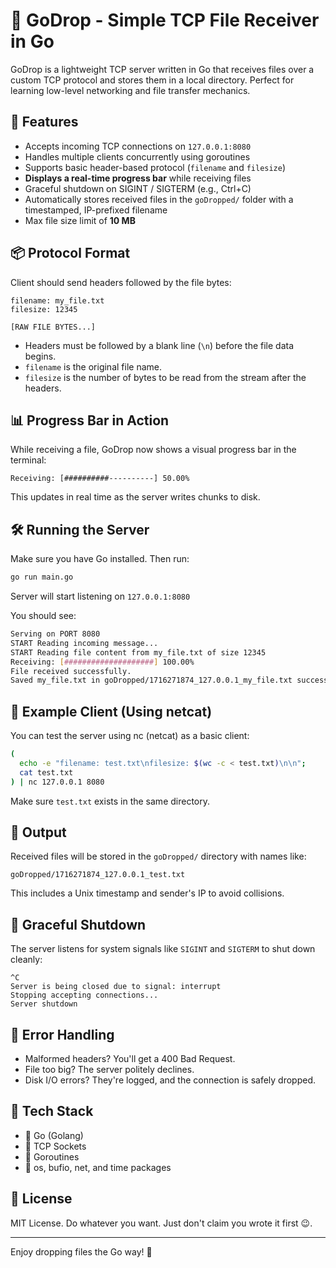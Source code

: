 # 📁 GoDrop - Simple TCP File Receiver in Go

GoDrop is a lightweight TCP server written in Go that receives files over a custom TCP protocol and stores them in a local directory. Perfect for learning low-level networking and file transfer mechanics.

## 🚀 Features

- Accepts incoming TCP connections on `127.0.0.1:8080`
- Handles multiple clients concurrently using goroutines
- Supports basic header-based protocol (`filename` and `filesize`)
- **Displays a real-time progress bar** while receiving files
- Graceful shutdown on SIGINT / SIGTERM (e.g., Ctrl+C)
- Automatically stores received files in the `goDropped/` folder with a timestamped, IP-prefixed filename
- Max file size limit of **10 MB**

## 📦 Protocol Format

Client should send headers followed by the file bytes:

```
filename: my_file.txt
filesize: 12345

[RAW FILE BYTES...]
```

- Headers must be followed by a blank line (`\n`) before the file data begins.
- `filename` is the original file name.
- `filesize` is the number of bytes to be read from the stream after the headers.

## 📊 Progress Bar in Action

While receiving a file, GoDrop now shows a visual progress bar in the terminal:

`Receiving: [##########----------] 50.00%`

This updates in real time as the server writes chunks to disk.

## 🛠️ Running the Server

Make sure you have Go installed. Then run:

```bash
go run main.go
```
Server will start listening on `127.0.0.1:8080`

You should see:

```bash
Serving on PORT 8080
START Reading incoming message...
START Reading file content from my_file.txt of size 12345
Receiving: [####################] 100.00%
File received successfully.
Saved my_file.txt in goDropped/1716271874_127.0.0.1_my_file.txt successfully
```

## 🧪 Example Client (Using netcat)

You can test the server using nc (netcat) as a basic client:

```bash
(
  echo -e "filename: test.txt\nfilesize: $(wc -c < test.txt)\n\n";
  cat test.txt
) | nc 127.0.0.1 8080
```

Make sure `test.txt` exists in the same directory.

## 📁 Output

Received files will be stored in the `goDropped/` directory with names like:

```
goDropped/1716271874_127.0.0.1_test.txt
```

This includes a Unix timestamp and sender's IP to avoid collisions.

## 🧹 Graceful Shutdown

The server listens for system signals like `SIGINT` and `SIGTERM` to shut down cleanly:

```arduino
^C
Server is being closed due to signal: interrupt
Stopping accepting connections...
Server shutdown
```

## 🧯 Error Handling

- Malformed headers? You'll get a 400 Bad Request.
- File too big? The server politely declines.
- Disk I/O errors? They're logged, and the connection is safely dropped.

## 🧰 Tech Stack

- 🐹 Go (Golang)
- 📡 TCP Sockets
- 🧵 Goroutines
- 💾 os, bufio, net, and time packages

## 📜 License

MIT License. Do whatever you want. Just don't claim you wrote it first 😉.

---

Enjoy dropping files the Go way! 🚀

